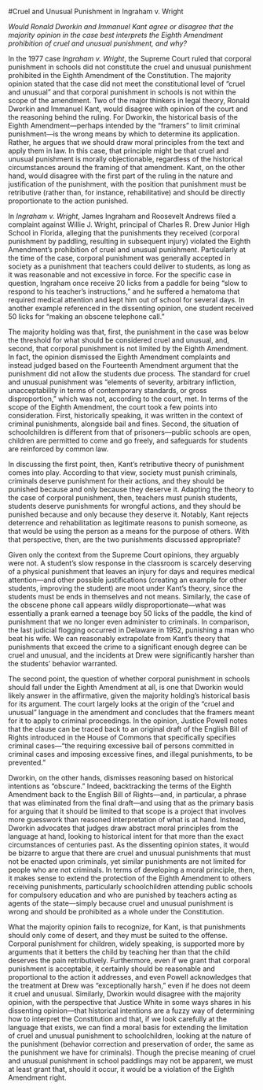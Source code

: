 #Cruel and Unusual Punishment in Ingraham v. Wright

*Would Ronald Dworkin and Immanuel Kant agree or disagree that the majority opinion in the case best interprets the Eighth Amendment prohibition of cruel and unusual punishment, and why?*

In the 1977 case *Ingraham v. Wright*, the Supreme Court ruled that corporal punishment in schools did not constitute the cruel and unusual punishment prohibited in the Eighth Amendment of the Constitution. The majority opinion stated that the case did not meet the constitutional level of “cruel and unusual” and that corporal punishment in schools is not within the scope of the amendment. Two of the major thinkers in legal theory, Ronald Dworkin and Immanuel Kant, would disagree with opinion of the court and the reasoning behind the ruling. For Dworkin, the historical basis of the Eighth Amendment—perhaps intended by the “framers” to limit criminal punishment—is the wrong means by which to determine its application. Rather, he argues that we should draw moral principles from the text and apply them in law. In this case, that principle might be that cruel and unusual punishment is morally objectionable, regardless of the historical circumstances around the framing of that amendment. Kant, on the other hand, would disagree with the first part of the ruling in the nature and justification of the punishment, with the position that punishment must be retributive (rather than, for instance, rehabilitative) and should be directly proportionate to the action punished.

In *Ingraham v. Wright*, James Ingraham and Roosevelt Andrews filed a complaint against Willie J. Wright, principal of Charles R. Drew Junior High School in Florida, alleging that the punishments they received (corporal punishment by paddling, resulting in subsequent injury) violated the Eighth Amendment’s prohibition of cruel and unusual punishment. Particularly at the time of the case, corporal punishment was generally accepted in society as a punishment that teachers could deliver to students, as long as it was reasonable and not excessive in force. For the specific case in question, Ingraham once receive 20 licks from a paddle for being “slow to respond to his teacher’s instructions,” and he suffered a hematoma that required medical attention and kept him out of school for several days. In another example referenced in the dissenting opinion, one student received 50 licks for “making an obscene telephone call.”

The majority holding was that, first, the punishment in the case was below the threshold for what should be considered cruel and unusual, and, second, that corporal punishment is not limited by the Eighth Amendment. In fact, the opinion dismissed the Eighth Amendment complaints and instead judged based on the Fourteenth Amendment argument that the punishment did not allow the students due process. The standard for cruel and unusual punishment was “elements of severity, arbitrary infliction, unacceptability in terms of contemporary standards, or gross disproportion,” which was not, according to the court, met. In terms of the scope of the Eighth Amendment, the court took a few points into consideration. First, historically speaking, it was written in the context of criminal punishments, alongside bail and fines. Second, the situation of schoolchildren is different from that of prisoners—public schools are open, children are permitted to come and go freely, and safeguards for students are reinforced by common law.

In discussing the first point, then, Kant’s retributive theory of punishment comes into play. According to that view, society must punish criminals, criminals deserve punishment for their actions, and they should be punished because and only because they deserve it. Adapting the theory to the case of corporal punishment, then, teachers must punish students, students deserve punishments for wrongful actions, and they should be punished because and only because they deserve it. Notably, Kant rejects deterrence and rehabilitation as legitimate reasons to punish someone, as that would be using the person as a means for the purpose of others. With that perspective, then, are the two punishments discussed appropriate?

Given only the context from the Supreme Court opinions, they arguably were not. A student’s slow response in the classroom is scarcely deserving of a physical punishment that leaves an injury for days and requires medical attention—and other possible justifications (creating an example for other students, improving the student) are moot under Kant’s theory, since the students must be ends in themselves and not means. Similarly, the case of the obscene phone call appears wildly disproportionate—what was essentially a prank earned a teenage boy 50 licks of the paddle, the kind of punishment that we no longer even administer to criminals. In comparison, the last judicial flogging occurred in Delaware in 1952, punishing a man who beat his wife. We can reasonably extrapolate from Kant’s theory that punishments that exceed the crime to a significant enough degree can be cruel and unusual, and the incidents at Drew were significantly harsher than the students’ behavior warranted. 

The second point, the question of whether corporal punishment in schools should fall under the Eighth Amendment at all, is one that Dworkin would likely answer in the affirmative, given the majority holding’s historical basis for its argument. The court largely looks at the origin of the “cruel and unusual” language in the amendment and concludes that the framers meant for it to apply to criminal proceedings. In the opinion, Justice Powell notes that the clause can be traced back to an original draft of the English Bill of Rights introduced in the House of Commons that specifically specifies criminal cases—“the requiring excessive bail of persons committed in criminal cases and imposing excessive fines, and illegal punishments, to be prevented.”

Dworkin, on the other hands, dismisses reasoning based on historical intentions as “obscure.” Indeed, backtracking the terms of the Eighth Amendment back to the English Bill of Rights—and, in particular, a phrase that was eliminated from the final draft—and using that as the primary basis for arguing that it should be limited to that scope is a project that involves more guesswork than reasoned interpretation of what is at hand. Instead, Dworkin advocates that judges draw abstract moral principles from the language at hand, looking to historical intent for that more than the exact circumstances of centuries past. As the dissenting opinion states, it would be bizarre to argue that there are cruel and unusual punishments that must not be enacted upon criminals, yet similar punishments are not limited for people who are not criminals. In terms of developing a moral principle, then, it makes sense to extend the protection of the Eighth Amendment to others receiving punishments, particularly schoolchildren attending public schools for compulsory education and who are punished by teachers acting as agents of the state—simply because cruel and unusual punishment is wrong and should be prohibited as a whole under the Constitution.

What the majority opinion fails to recognize, for Kant, is that punishments should only come of desert, and they must be suited to the offense. Corporal punishment for children, widely speaking, is supported more by arguments that it betters the child by teaching her than that the child deserves the pain retributively. Furthermore, even if we grant that corporal punishment is acceptable, it certainly should be reasonable and proportional to the action it addresses, and even Powell acknowledges that the treatment at Drew was “exceptionally harsh,” even if he does not deem it cruel and unusual. Similarly, Dworkin would disagree with the majority opinion, with the perspective that Justice White in some ways shares in his dissenting opinion—that historical intentions are a fuzzy way of determining how to interpret the Constitution and that, if we look carefully at the language that exists, we can find a moral basis for extending the limitation of cruel and unusual punishment to schoolchildren, looking at the nature of the punishment (behavior correction and preservation of order, the same as the punishment we have for criminals). Though the precise meaning of cruel and unusual punishment in school paddlings may not be apparent, we must at least grant that, should it occur, it would be a violation of the Eighth Amendment right.

